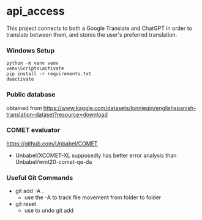 # api_access
This project connects to both a Google Translate and ChatGPT in order to translate between them, and stores the user's preferred translation.

### Windows Setup
```
python -m venv venv
venv\Scripts\activate
pip install -r requirements.txt
deactivate
```

### Public database
obtained from https://www.kaggle.com/datasets/lonnieqin/englishspanish-translation-dataset?resource=download

### COMET evaluator
https://github.com/Unbabel/COMET
- Unbabel/XCOMET-XL supposedly has better error analysis than Unbabel/wmt20-comet-qe-da

### Useful Git Commands
- git add -A . 
    - use the -A to track file movement from folder to folder
- git reset
    - use to undo git add